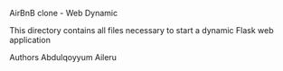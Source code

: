AirBnB clone - Web Dynamic

This directory contains all files necessary to start a dynamic Flask web application

Authors
Abdulqoyyum Aileru

